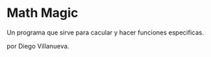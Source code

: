 # Math Magic

Un programa que sirve para cacular y hacer funciones especificas.

por Diego Villanueva.

